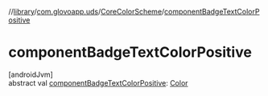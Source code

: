//[library](../../../index.md)/[com.glovoapp.uds](../index.md)/[CoreColorScheme](index.md)/[componentBadgeTextColorPositive](component-badge-text-color-positive.md)

# componentBadgeTextColorPositive

[androidJvm]\
abstract val [componentBadgeTextColorPositive](component-badge-text-color-positive.md): [Color](https://developer.android.com/reference/kotlin/androidx/compose/ui/graphics/Color.html)
